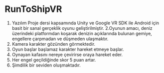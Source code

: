 # RunToShipVR

1. Yazılım Proje dersi kapsamında Unity ve Google VR SDK ile Android için basit bir sanal gerçeklik oyunu geliştirilmiştir. 
2.Oyunun amacı, deniz üzerindeki platformdan koşarak denizin açıklarında bulunan gemiye, engellere çarpmadan ve düşmeden ulaşmaktır.
3. Kamera karakter gözünden görmektedir. 
4. Oyun başlar başlamaz karakter hareket etmeye başlar. 
5. Oynayan kafasını nereye çevirirse oraya hareket eder.
6. Her engel geçildiğinde skor 5 puan artar.
7. Şimdilik bir seviden oluşmaktadır.
